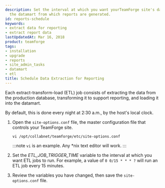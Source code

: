 ```yaml
---
description: Set the interval at which you want yourTeamForge site's data extracted to
  the datamart from which reports are generated.
id: reports-schedule
keywords:
- extract data for reporting
- extract report data
lastUpdatedAt: Mar 16, 2018
product: teamforge
tags:
- installation
- upgrade
- reports
- site_admin_tasks
- datamart
- etl
title: Schedule Data Extraction for Reporting
---
```



Each extract-transform-load (ETL) job consists of extracting the data from the production database, transforming it to support reporting, and loading it into the datamart.

By default, this is done every night at 2:30 a.m., by the host's local clock.


 1. Open the `site-options.conf` file, the master configuration file that controls your TeamForge site.

    ```shell
    vi /opt/collabnet/teamforge/etc/site-options.conf
    ````

    :::note
    `vi` is an example. Any *nix text editor will work.
    :::

 2. Set the _ETL_JOB_TRIGGER_TIME_ variable to the interval at which you want ETL jobs to run. For example, a value of `0 0/15 * * * ?` will run an ETL job every 15 minutes.


 3. Review the variables you have changed, then save the `site-options.conf` file.

